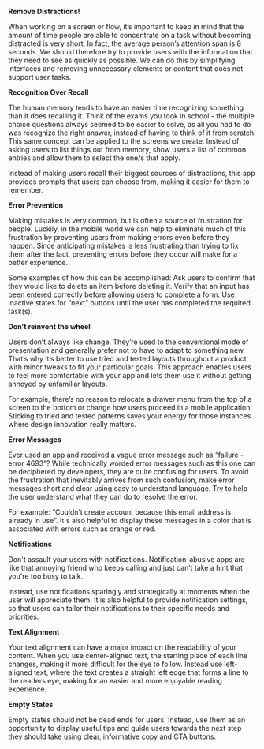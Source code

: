 **Remove Distractions!**     

When working on a screen or flow, it’s important to keep in mind that the amount of time people are able to concentrate on a task without becoming distracted is very short. In fact, the average person’s attention span is 8 seconds. We should therefore try to provide users with the information that they need to see as quickly as possible. We can do this by simplifying interfaces and removing unnecessary elements or content that does not support user tasks.     

**Recognition Over Recall**      

The human memory tends to have an easier time recognizing something than it does recalling it. Think of the exams you took in school - the multiple choice questions always seemed to be easier to solve, as all you had to do was recognize the right answer, instead of having to think of it from scratch. This same concept can be applied to the screens we create. Instead of asking users to list things out from memory, show users a list of common entries and allow them to select the one/s that apply.     

Instead of making users recall their biggest sources of distractions, this app provides prompts that users can choose from, making it easier for them to remember.

**Error Prevention**      

Making mistakes is very common, but is often a source of frustration for people. Luckily, in the mobile world we can help to eliminate much of this frustration by preventing users from making errors even before they happen. Since anticipating mistakes is less frustrating than trying to fix them after the fact, preventing errors before they occur will make for a better experience.   

Some examples of how this can be accomplished:
Ask users to confirm that they would like to delete an item before deleting it.
Verify that an input has been entered correctly before allowing users to complete a form.
Use inactive states for “next” buttons until the user has completed the required task(s).      

**Don't reinvent the wheel**    

Users don’t always like change. They’re used to the conventional mode of presentation and generally prefer not to have to adapt to something new. That’s why it’s better to use tried and tested layouts throughout a product with minor tweaks to fit your particular goals. This approach enables users to feel more comfortable with your app and lets them use it without getting annoyed by unfamiliar layouts.     

For example, there’s no reason to relocate a drawer menu from the top of a screen to the bottom or change how users proceed in a mobile application. Sticking to tried and tested patterns saves your energy for those instances where design innovation really matters.    

**Error Messages**     

Ever used an app and received a vague error message such as “failure - error 4693”? While technically worded error messages such as this one can be deciphered by developers, they are quite confusing for users. To avoid the frustration that inevitably arrives from such confusion, make error messages short and clear using easy to understand language. Try to help the user understand what they can do to resolve the error.     

For example: “Couldn’t create account because this email address is already in use”. It's also helpful to display these messages in a color that is associated with errors such as orange or red.

**Notifications**    

Don't assault your users with notifications. Notification-abusive apps are like that annoying friend who keeps calling and just can’t take a hint that you're too busy to talk.     

Instead, use notifications sparingly and strategically at moments when the user will appreciate them. It is also helpful to provide notification settings, so that users can tailor their notifications to their specific needs and priorities.      

**Text Alignment**     

Your text alignment can have a major impact on the readability of your content. When you use center-aligned text, the starting place of each line changes, making it more difficult for the eye to follow. Instead use left-aligned text, where the text creates a straight left edge that forms a line to the readers eye, making for an easier and more enjoyable reading experience.       

**Empty States**        

Empty states should not be dead ends for users. Instead, use them as an opportunity to display useful tips and guide users towards the next step they should take using clear, informative copy and CTA buttons.
